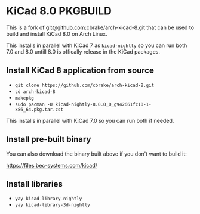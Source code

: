 # KiCad 8.0 PKGBUILD

This is a fork of git@github.com:cbrake/arch-kicad-8.git that can be used to
build and install KiCad 8.0 on Arch Linux.

This installs in parallel with KiCad 7 as `kicad-nightly` so you can run both
7.0 and 8.0 untill 8.0 is offically release in the KiCad packages.

## Install KiCad 8 application from source

- `git clone https://github.com/cbrake/arch-kicad-8.git`
- `cd arch-kicad-8`
- `makepkg`
- `sudo pacman -U kicad-nightly-8.0.0_0_g942661fc10-1-x86_64.pkg.tar.zst`

This installs in parallel with KiCad 7.0 so you can run both if needed.

## Install pre-built binary

You can also download the binary built above if you don't want to build it:

https://files.bec-systems.com/kicad/

## Install libraries

- `yay kicad-library-nightly`
- `yay kicad-library-3d-nightly`

